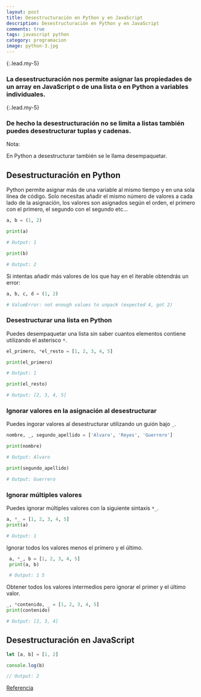 ```yaml
---
layout: post
title: Desestructuración en Python y en JavaScript
description: Desestructuración en Python y en JavaScript
comments: true
tags: javascript python
category: programacion
image: python-3.jpg
---
```


{:.lead.my-5}
### La desestructuración nos permite asignar las propiedades de un array en JavaScript o de una lista o en Python a variables individuales.

{:.lead.my-5}
### De hecho la desestructuración no se limita a listas también puedes desestructurar tuplas y cadenas.


<div class="alert alert-info" role="alert">
<p><i class="fas fa-sticky-note"></i> Nota:</p>
 <p>En Python a desestructurar también se le llama desempaquetar.</p>
</div>

## Desestructuración en Python

Python permite asignar más de una variable al mismo tiempo y en una sola línea de código. Solo necesitas añadir el mismo número de valores a cada lado de la asignación, los valores son asignados según el orden, el primero con el primero, el segundo con el segundo etc...  

```py
a, b = (1, 2)

print(a)

# Output: 1

print(b)

# Output: 2
```

Si intentas añadir más valores de los que hay en el iterable obtendrás un error: 

```py
a, b, c, d = (1, 2)

# ValueError: not enough values to unpack (expected 4, got 2)
```

### Desestructurar una lista en Python

Puedes desempaquetar una lista sin saber cuantos elementos contiene utilizando el asterisco `*`.

```py
el_primero, *el_resto = [1, 2, 3, 4, 5]

print(el_primero)

# Output: 1

print(el_resto)

# Output: [2, 3, 4, 5]
```

### Ignorar valores en la asignación al desestructurar

Puedes ingorar valores al desestructurar utilizando un guión bajo `_`.

```py
nombre, _, segundo_apellido = ['Alvaro', 'Reyes', 'Guerrero']

print(nombre)

# Output: Alvaro

print(segundo_apellido)

# Output: Guerrero
```

### Ignorar múltiples valores

Puedes ignorar múltiples valores con la siguiente sintaxis `*_`.

```py
a, *_ = [1, 2, 3, 4, 5]
print(a)

# Output: 1
```

Ignorar todos los valores menos el primero y el último.

```py
 a, *_, b = [1, 2, 3, 4, 5]
 print(a, b)

 # Output: 1 5
```
Obtener todos los valores intermedios pero ignorar el primer y el último valor.

```py
_, *contenido, _ = [1, 2, 3, 4, 5]
print(contenido)

# Output: [2, 3, 4]
```

## Desestructuración en JavaScript

```js
let [a, b] = [1, 2]

console.log(b)

// Output: 2
```

[Referencia](https://developer.mozilla.org/en-US/docs/Web/JavaScript/Reference/Operators/Destructuring_assignment)

